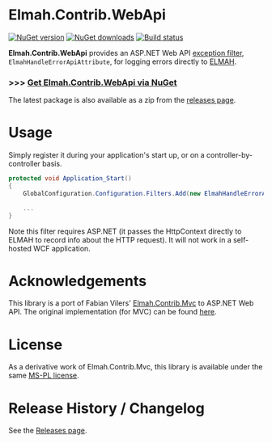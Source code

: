 Elmah.Contrib.WebApi
====================
[![NuGet version](https://img.shields.io/nuget/v/Elmah.Contrib.WebApi.svg)](http://nuget.org/List/Packages/Elmah.Contrib.WebApi)  [![NuGet downloads](https://img.shields.io/nuget/dt/Elmah.Contrib.WebApi.svg)](http://nuget.org/List/Packages/Elmah.Contrib.WebApi) [![Build status](https://ci.appveyor.com/api/projects/status/7j68etlfvpt6d6hy?svg=true)](https://ci.appveyor.com/project/rdingwall/elmah-contrib-webapi)


**Elmah.Contrib.WebApi** provides an ASP.NET Web API [exception filter](http://www.asp.net/web-api/overview/web-api-routing-and-actions/exception-handling), `ElmahHandleErrorApiAttribute`, for logging errors directly to [ELMAH](http://code.google.com/p/elmah/).

### >>> [Get Elmah.Contrib.WebApi via NuGet](https://nuget.org/packages/Elmah.Contrib.WebApi)

The latest package is also available as a zip from the [releases page](https://github.com/rdingwall/elmah-contrib-webapi/releases).

# Usage

Simply register it during your application's start up, or on a controller-by-controller basis.

```csharp
protected void Application_Start()
{
    GlobalConfiguration.Configuration.Filters.Add(new ElmahHandleErrorApiAttribute());

    ...
}
```

Note this filter requires ASP.NET (it passes the HttpContext directly to ELMAH to record info about the HTTP request). It will not work in a self-hosted WCF application.

# Acknowledgements

This library is a port of Fabian Vilers' [Elmah.Contrib.Mvc](http://nuget.org/packages/Elmah.Contrib.Mvc) to ASP.NET Web API. The original implementation (for MVC) can be found [here](http://stackoverflow.com/questions/766610/how-to-get-elmah-to-work-with-asp-net-mvc-handleerror-attribute/779961#779961).

# License

As a derivative work of Elmah.Contrib.Mvc, this library is available under the same [MS-PL license](http://www.opensource.org/licenses/ms-pl).

# Release History / Changelog

See the [Releases page](https://github.com/rdingwall/elmah-contrib-webapi/releases).
